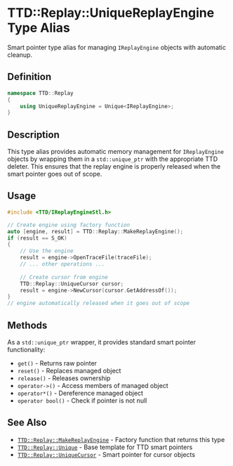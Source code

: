 # TTD::Replay::UniqueReplayEngine Type Alias

Smart pointer type alias for managing `IReplayEngine` objects with automatic cleanup.

## Definition

```cpp
namespace TTD::Replay
{
    using UniqueReplayEngine = Unique<IReplayEngine>;
}
```

## Description

This type alias provides automatic memory management for `IReplayEngine` objects by wrapping them in a `std::unique_ptr` with the appropriate TTD deleter. This ensures that the replay engine is properly released when the smart pointer goes out of scope.

## Usage

```cpp
#include <TTD/IReplayEngineStl.h>

// Create engine using factory function
auto [engine, result] = TTD::Replay::MakeReplayEngine();
if (result == S_OK)
{
    // Use the engine
    result = engine->OpenTraceFile(traceFile);
    // ... other operations ...
    
    // Create cursor from engine
    TTD::Replay::UniqueCursor cursor;
    result = engine->NewCursor(cursor.GetAddressOf());
}
// engine automatically released when it goes out of scope
```

## Methods

As a `std::unique_ptr` wrapper, it provides standard smart pointer functionality:

- `get()` - Returns raw pointer
- `reset()` - Replaces managed object
- `release()` - Releases ownership
- `operator->()` - Access members of managed object
- `operator*()` - Dereference managed object
- `operator bool()` - Check if pointer is not null

## See Also

- [`TTD::Replay::MakeReplayEngine`](function-MakeReplayEngine.md) - Factory function that returns this type
- [`TTD::Replay::Unique`](type-Unique.md) - Base template for TTD smart pointers
- [`TTD::Replay::UniqueCursor`](type-UniqueCursor.md) - Smart pointer for cursor objects
